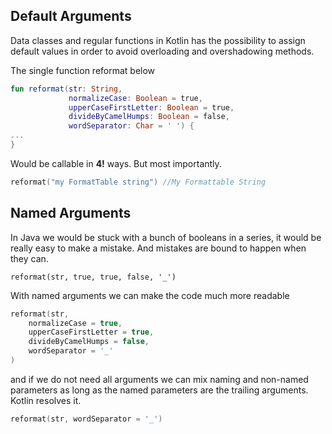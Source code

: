 Default Arguments
---------------
Data classes and regular functions in Kotlin has the possibility to assign default values in order to avoid overloading and overshadowing methods.

The single function reformat below
```kotlin
fun reformat(str: String,
             normalizeCase: Boolean = true,
             upperCaseFirstLetter: Boolean = true,
             divideByCamelHumps: Boolean = false,
             wordSeparator: Char = ' ') {
...
}
```
Would be callable in __4!__ ways. But most importantly.

```kotlin
reformat("my FormatTable string") //My Formattable String
```

Named Arguments
---------------
In Java we would be stuck with a bunch of booleans in a series, it would be really easy to make a mistake. And mistakes are bound to happen when they can.

```reformat(str, true, true, false, '_')```

With named arguments we can make the code much more readable

```kotlin
reformat(str,
    normalizeCase = true,
    upperCaseFirstLetter = true,
    divideByCamelHumps = false,
    wordSeparator = '_'
)
```
and if we do not need all arguments we can mix naming and non-named parameters as long as the named parameters are the trailing arguments. Kotlin resolves it. 

```kotlin
reformat(str, wordSeparator = '_')
```
